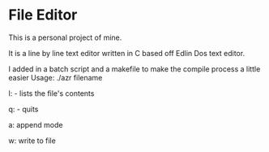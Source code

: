 # File Editor
This is a personal project of mine.

It is a line by line text editor written in C based off Edlin Dos text editor.

I added in a batch script and a makefile to make the compile process a little easier
Usage:
./azr filename

l: - lists the file's contents

q: - quits

a: append mode

w: write to file
